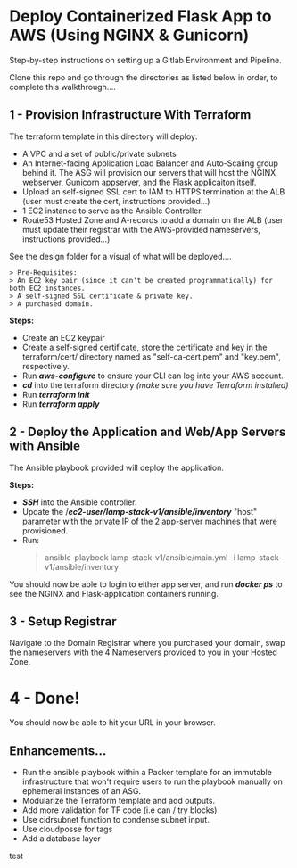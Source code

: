 # Deploy Containerized Flask App to AWS (Using NGINX & Gunicorn)

Step-by-step instructions on setting up a Gitlab Environment and Pipeline.

Clone this repo and go through the directories as listed below in order, to complete this walkthrough....


## 1 - Provision Infrastructure With Terraform
The terraform template in this directory will deploy:
  - A VPC and a set of public/private subnets
  - An Internet-facing Application Load Balancer and Auto-Scaling group behind it. The ASG will provision our servers that will host the NGINX webserver, Gunicorn appserver, and the Flask applicaiton itself.
  - Upload an self-signed SSL cert to IAM to HTTPS termination at the ALB (user must create the cert, instructions provided...)
  - 1 EC2 instance to serve as the Ansible Controller.
  - Route53 Hosted Zone and A-records to add a domain on the ALB (user must update their registrar with the AWS-provided nameservers, instructions provided...)

See the design folder for a visual of what will be deployed....

    > Pre-Requisites:
    > An EC2 key pair (since it can't be created programmatically) for both EC2 instances.
    > A self-signed SSL certificate & private key.
    > A purchased domain.

**Steps:**
  - Create an EC2 keypair
  - Create a self-signed certificate, store the certificate and key in the terraform/cert/ directory named as "self-ca-cert.pem" and "key.pem", respectively.
  - Run ***aws-configure*** to ensure your CLI can log into your AWS account.
  - ***cd*** into the terraform directory *(make sure you have Terraform installed)*
  - Run ***terraform init***
  - Run ***terraform apply***


## 2 - Deploy the Application and Web/App Servers with Ansible
The Ansible playbook provided will deploy the application.

**Steps:**
  - ***SSH*** into the Ansible controller.
  - Update the /***ec2-user/lamp-stack-v1/ansible/inventory*** "host" parameter with the private IP of the 2 app-server machines that were provisioned.
  - Run:
      > ansible-playbook lamp-stack-v1/ansible/main.yml -i lamp-stack-v1/ansible/inventory

You should now be able to login to either app server, and run ***docker ps*** to see the NGINX and Flask-application containers running.

## 3 - Setup Registrar

Navigate to the Domain Registrar where you purchased your domain, swap the nameservers with the 4 Nameservers provided to you in your Hosted Zone.

# 4 - Done!

You should now be able to hit your URL in your browser.


## Enhancements...
- Run the ansible playbook within a Packer template for an immutable infrastructure that won't require users to run the playbook manually on ephemeral instances of an ASG.
- Modularize the Terraform template and add outputs.
- Add more validation for TF code (i.e can / try blocks)
- Use cidrsubnet function to condense subnet input.
- Use cloudposse for tags
- Add a database layer



test
